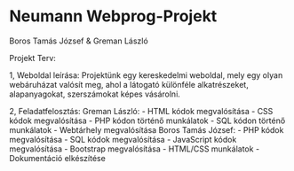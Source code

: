 # Neumann Webprog-Projekt
 Boros Tamás József & Greman László

Projekt Terv:

1, Weboldal leírása:
    Projektünk egy kereskedelmi weboldal, mely egy olyan webáruházat valósít meg, ahol a látogató különféle alkatrészeket,
    alapanyagokat, szerszámokat képes vásárolni.

2, Feladatfelosztás:
    Greman László:
        - HTML kódok megvalósítása
        - CSS kódok megvalósítása
        - PHP kódon történő munkálatok
        - SQL kódon történő munkálatok
        - Webtárhely megvalósítása
    Boros Tamás József:
        - PHP kódok megvalósítása
        - SQL kódok megvalósítása
        - JavaScript kódok megvalósítása
        - Bootstrap megvalósítása
        - HTML/CSS munkálatok
        - Dokumentáció elkészítése